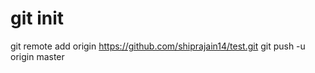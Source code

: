 # git init
git remote add origin https://github.com/shiprajain14/test.git
git push -u origin master
